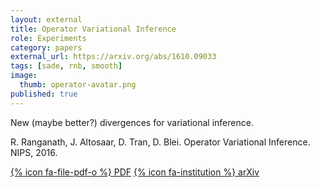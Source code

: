 ```yaml
---
layout: external
title: Operator Variational Inference
role: Experiments
category: papers
external_url: https://arxiv.org/abs/1610.09033
tags: [sade, rnb, smooth]
image:
  thumb: operator-avatar.png
published: true
---
```


New (maybe better?) divergences for variational inference.

R. Ranganath, J. Altosaar, D. Tran, D. Blei. Operator Variational Inference. NIPS, 2016.

[{% icon fa-file-pdf-o %} PDF](https://arxiv.org/pdf/1610.09033v1.pdf) [{% icon fa-institution %} arXiv](https://arxiv.org/abs/1610.09033)